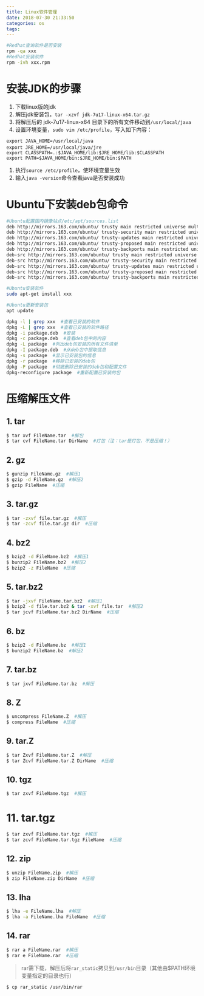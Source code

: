 ```yaml
---
title: Linux软件管理
date: 2018-07-30 21:33:50
categories: os
tags:
---
```


```bash
#Redhat查询软件是否安装
rpm -qa xxx
#Redhat安装软件
rpm -ivh xxx.rpm
```


# 安装JDK的步骤

1. 下载linux版的jdk
1. 解压jdk安装包，`tar -xzvf jdk-7u17-linux-x64.tar.gz`
1. 将解压后的 jdk-7u17-linux-x64 目录下的所有文件移动到`/usr/local/java`
1. 设置环境变量，`sudo vim /etc/profile`，写入如下内容：
```
export JAVA_HOME=/usr/local/java
export JRE_HOME=/usr/local/java/jre　
export CLASSPATH=.:$JAVA_HOME/lib:$JRE_HOME/lib:$CLASSPATH
export PATH=$JAVA_HOME/bin:$JRE_HOME/bin:$PATH
```
1. 执行`source /etc/profile`，使环境变量生效
1. 输入`java -version`命令查看java是否安装成功


# Ubuntu下安装deb包命令

```bash
#Ubuntu配置国内镜像站点/etc/apt/sources.list
deb http://mirrors.163.com/ubuntu/ trusty main restricted universe multiverse
deb http://mirrors.163.com/ubuntu/ trusty-security main restricted universe multiverse
deb http://mirrors.163.com/ubuntu/ trusty-updates main restricted universe multiverse
deb http://mirrors.163.com/ubuntu/ trusty-proposed main restricted universe multiverse
deb http://mirrors.163.com/ubuntu/ trusty-backports main restricted universe multiverse
deb-src http://mirrors.163.com/ubuntu/ trusty main restricted universe multiverse
deb-src http://mirrors.163.com/ubuntu/ trusty-security main restricted universe multiverse
deb-src http://mirrors.163.com/ubuntu/ trusty-updates main restricted universe multiverse
deb-src http://mirrors.163.com/ubuntu/ trusty-proposed main restricted universe multiverse
deb-src http://mirrors.163.com/ubuntu/ trusty-backports main restricted universe multiverse

#Ubuntu安装软件
sudo apt-get install xxx

#Ubuntu更新安装包
apt update

dpkg -l | grep xxx  #查看已安装的软件
dpkg -L | grep xxx  #查看已安装的软件路径
dpkg -i package.deb  #安装
dpkg -c package.deb  #查看deb包中的内容
dpkg -L package  #列出deb包安装的所有文件清单
dpkg -I package.deb  #从deb包中提取信息
dpkg -s package  #显示已安装包的信息
dpkg -r package  #移除已安装的deb包
dpkg -P package  #彻底删除已安装的deb包和配置文件
dpkg-reconfigure package  #重新配置已安装的包
```


# 压缩解压文件

## 1. tar

```bash
$ tar xvf FileName.tar  #解包
$ tar cvf FileName.tar DirName  #打包（注：tar是打包，不是压缩！）
```

## 2. gz

```bash
$ gunzip FileName.gz  #解压1
$ gzip -d FileName.gz  #解压2
$ gzip FileName  #压缩
```

## 3. tar.gz

```bash
$ tar -zxvf file.tar.gz  #解压
$ tar -zcvf file.tar.gz dir  #压缩
```

## 4. bz2

```bash
$ bzip2 -d FileName.bz2  #解压1
$ bunzip2 FileName.bz2  #解压2
$ bzip2 -z FileName  #压缩
```

## 5. tar.bz2

```bash
$ tar -jxvf FileName.tar.bz2  #解压1
$ bzip2 -d file.tar.bz2 & tar -xvf file.tar  #解压2
$ tar jcvf FileName.tar.bz2 DirName  #压缩
```

## 6. bz

```bash
$ bzip2 -d FileName.bz  #解压1
$ bunzip2 FileName.bz  #解压2
```

## 7. tar.bz

```bash
$ tar jxvf FileName.tar.bz  #解压
```

## 8. Z

```bash
$ uncompress FileName.Z  #解压
$ compress FileName  #压缩
```

## 9. tar.Z

```bash
$ tar Zxvf FileName.tar.Z  #解压
$ tar Zcvf FileName.tar.Z DirName  #压缩
```

## 10. tgz

```bash
$ tar zxvf FileName.tgz  #解压
```

# 11. tar.tgz

```bash
$ tar zxvf FileName.tar.tgz  #解压
$ tar zcvf FileName.tar.tgz FileName  #压缩
```

## 12. zip

```bash
$ unzip FileName.zip  #解压
$ zip FileName.zip DirName  #压缩
```

## 13. lha

```bash
$ lha -e FileName.lha  #解压
$ lha -a FileName.lha FileName  #压缩
```

## 14. rar

```bash
$ rar a FileName.rar  #解压
$ rar e FileName.rar  #压缩
```

> rar需下载，解压后将`rar_static`拷贝到`/usr/bin`目录（其他由$PATH环境变量指定的目录也行）

```bash
$ cp rar_static /usr/bin/rar
```
